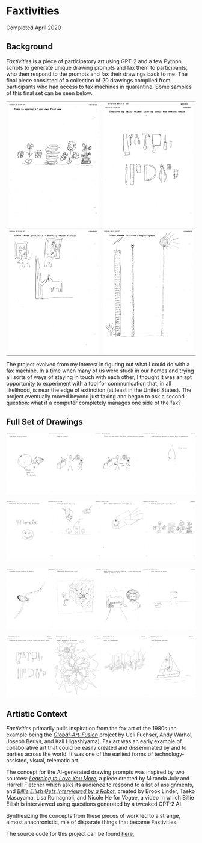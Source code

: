 # Faxtivities

Completed April 2020

## Background

*Faxtivities* is a piece of participatory art using GPT-2 and a few Python scripts to generate unique drawing prompts and fax them to participants, who then respond to the prompts and fax their drawings back to me. The final piece consisted of a collection of 20 drawings compiled from participants who had access to fax machines in quarantine. Some samples of this final set can be seen below.

| ![prompt: Draw in spring if you can find one](/content/faxtivities/images/small_fax_04.jpg "prompt: Draw in spring if you can find one") | ![prompt: Inspired by fairy tales? Line up tools and sketch tools](/content/faxtivities/images/small_fax_06.jpg "prompt: Inspired by fairy tales? Line up tools and sketch tools") |
| ---- | ---- |
| ![prompt: Draws three portraits - Drawing three animals](/content/faxtivities/images/small_fax_08.jpg "prompt:Draws three portraits - Drawing three animals") | ![prompt: Draws three fictional skyscrapers](/content/faxtivities/images/small_fax_09.jpg "prompt: Draws three fictional skyscrapers") |

The project evolved from my interest in figuring out what I could do with a fax machine. In a time when many of us were stuck in our homes and trying all sorts of ways of staying in touch with each other, I thought it was an apt opportunity to experiment with a tool for communication that, in all likelihood, is near the edge of extinction (at least in the United States). The project eventually moved beyond just faxing and began to ask a second question: what if a computer completely manages one side of the fax?

## Full Set of Drawings

![four faxes completed by event participants](/content/faxtivities/images/faxes-01.jpg "four faxes completed by event participants")

![four faxes completed by event participants](/content/faxtivities/images/faxes-02.jpg "four faxes completed by event participants")

![four faxes completed by event participants](/content/faxtivities/images/faxes-03.jpg "four faxes completed by event participants")

![four faxes completed by event participants](/content/faxtivities/images/faxes-04.jpg "four faxes completed by event participants")

## Artistic Context

*Faxtivities* primarily pulls inspiration from the fax art of the 1980s (an example being the [*Global-Art-Fusion*](https://www.artsy.net/artwork/kaii-higashiyama-global-art-fusion) project by Ueli Fuchser, Andy Warhol, Joseph Beuys, and Kaii Higashiyama). Fax art was an early example of collaborative art that could be easily created and disseminated by and to parties across the world. It was one of the earliest forms of technology-assisted, visual, telematic art.

The concept for the AI-generated drawing prompts was inspired by two sources: [*Learning to Love You More*](http://learningtoloveyoumore.com/index.php), a piece created by Miranda July and Harrell Fletcher which asks its audience to respond to a list of assignments, and [*Billie Eilish Gets Interviewed by a Robot*](https://youtu.be/K0c94ghBS4A), created by Brook Linder, Taeko Masuyama, Lisa Romagnoli, and Nicole He for *Vogue*, a video in which Billie Eilish is interviewed using questions generated by a tweaked GPT-2 AI.

Synthesizing the concepts from these pieces of work led to a strange, almost anachronistic, mix of disparate things that became Faxtivities.

The source code for this project can be found [here.](https://github.com/pitworker/Faxtivities)